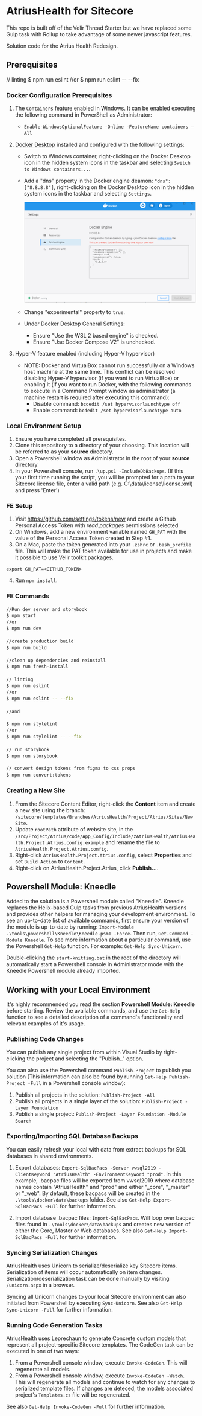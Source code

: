 # AtriusHealth for Sitecore

This repo is built off of the Velir Thread Starter but we have replaced some Gulp task with Rollup to take advantage of some newer javascript features.

Solution code for the Atrius Health Redesign.

## Prerequisites

// linting
$ npm run eslint
//or
$ npm run eslint -- --fix

### Docker Configuration Prerequisites

1. The `Containers` feature enabled in Windows. It can be enabled executing the following command in PowerShell as Administrator:
    -   `Enable-WindowsOptionalFeature -Online -FeatureName containers –All`

2. [Docker Desktop](https://download.docker.com/win/stable/Docker%20Desktop%20Installer.exe) installed and configured with the following settings:
    - Switch to Windows container, right-clicking on the Docker Desktop icon in the hidden system icons in the taskbar and selecting `Switch to Windows containers...`.
    - Add a "dns" property in the Docker engine deamon: `"dns": ["8.8.8.8"]`, right-clicking on the Docker Desktop icon in the hidden system icons in the taskbar and selecting `Settings`.

      ![](./doc/images/docker-dns-setting-change.png)
    - Change "experimental" property to `true`.
    
    - Under Docker Desktop General Settings:
      - Ensure "Use the WSL 2 based engine" is checked.
      - Ensure "Use Docker Compose V2" is unchecked.

3. Hyper-V feature enabled (including Hyper-V hypervisor)
    - NOTE: Docker and VirtualBox cannot run successfully on a Windows host machine at the same time. This conflict can be resolved disabling Hyper-V hypervisor (if you want to run VirtualBox) or enabling it (if you want to run Docker, with the following commands to execute in a Command Prompt window as administrator (a machine restart is required after executing this command):
        - Disable command: `bcdedit /set hypervisorlaunchtype off`
        - Enable command: `bcdedit /set hypervisorlaunchtype auto`

### Local Environment Setup

1. Ensure you have completed all prerequisites.
2. Clone this repository to a directory of your choosing.  This location will be referred to as your **source** directory.
3. Open a Powershell window as Administrator in the root of your **source** directory
4. In your Powershell console, run `.\up.ps1 -IncludeDbBackups`.  (If this your first time running the script, you will be prompted for a path to your Sitecore license file, enter a valid path (e.g. C:\data\license\license.xml) and press 'Enter')

### FE Setup

1. Visit https://github.com/settings/tokens/new and create a Github Personal Access Token with *read:packages* permissions selected
2. On Windows, add a new environment variable named `GH_PAT` with the value of the Personal Access Token created in Step #1.
3. On a Mac, paste the token generated into your `.zshrc` or `.bash_profile` file. This will make the PAT token available for use in projects and make it possible to use Velir toolkit packages.

```
export GH_PAT=<GITHUB_TOKEN>
```
4. Run `npm install`.

### FE Commands

```bash
//Run dev server and storybook
$ npm start 
//or
$ npm run dev

//create production build
$ npm run build

//clean up dependencies and reinstall
$ npm run fresh-install

// linting
$ npm run eslint
//or
$ npm run eslint -- --fix

//and

$ npm run stylelint
//or
$ npm run stylelint -- --fix

// run storybook
$ npm run storybook

// convert design tokens from figma to css props
$ npm run convert:tokens

```

### Creating a New Site

1. From the Sitecore Content Editor, right-click the **Content** item and create a new site using the branch: `/sitecore/templates/Branches/AtriusHealth/Project/Atrius/Sites/New Site`.
2. Update `rootPath` attribute of website site, in the `/src/Project/Atrius/code/App_Config/Include/zAtriusHealth/AtriusHealth.Project.Atrius.config.example` and rename the file to `AtriusHealth.Project.Atrius.config`.
3. Right-click `AtriusHealth.Project.Atrius.config`, select **Properties** and set `Build Action` to `Content`.
4. Right-click on AtriusHealth.Project.Atrius, click **Publish...**.

## Powershell Module: Kneedle

Added to the solution is a Powershell module called "Kneedle". Kneedle replaces the Helix-based Gulp tasks from previous AtriusHealth versions and provides other helpers for managing your development environment.  To see an up-to-date list of available commands, first ensure your version of the module is up-to-date by running: `Import-Module .\tools\powershell\Kneedle\Kneedle.psm1 -Force`.  Then run, `Get-Command -Module Kneedle`. To see more information about a particular command, use the Powershell `Get-Help` function.  For example: `Get-Help Sync-Unicorn`.  

Double-clicking the `start-knitting.bat` in the root of the directory will automatically start a Powershell console in Administrator mode with the Kneedle Powershell module already imported.

## Working with your Local Environment

It's highly recommended you read the section **Powershell Module: Kneedle** before starting.  Review the available commands, and use the `Get-Help` function to see a detailed description of a command's functionality and relevant examples of it's usage.

### Publishing Code Changes

You can publish any single project from within Visual Studio by right-clicking the project and selecting the "Publish.." option.  

You can also use the Powershell command `Publish-Project` to publish you solution (This information can also be found by running `Get-Help Publish-Project -Full` in a Powershell console window):

1. Publish all projects in the solution: `Publish-Project -All`
2. Publish all projects in a single layer of the solution: `Publish-Project -Layer Foundation`
3. Publish a single project: `Publish-Project -Layer Foundation -Module Search`

### Exporting/Importing SQL Database Backups

You can easily refresh your local with data from extract backups for SQL databases in shared environments.

1. Export databases: `Export-SqlBacPacs -Server vwsql2019 -ClientKeyword "AtriusHealth" -EnvironmentKeyword "prod"`.  In this example, .bacpac files will be exported from vwsql2019 where database names contain "AtriusHealth" and "prod" and either "_core", "_master" or "_web". By default, these bacpacs will be created in the `.\tools\docker\data\backups` folder.  See also `Get-Help Export-SqlBacPacs -Full` for further information.

2. Import database .bacpac files: `Import-SqlBacPacs`.  Will loop over bacpac files found in `.\tools\docker\data\backups` and creates new version of either the Core, Master or Web databases. See also `Get-Help Import-SqlBacPacs -Full` for further information.

### Syncing Serialization Changes

AtriusHealth uses Unicorn to serialize/deserialize key Sitecore items.  Serialization of items will occur automatically on item changes.  Serialization/deserialization task can be done manually by visiting `/unicorn.aspx` in a browser.

Syncing all Unicorn changes to your local Sitecore environment can also initiated from Powershell by executing `Sync-Unicorn`.  See also `Get-Help Sync-Unicorn -Full` for further information.

### Running Code Generation Tasks

AtriusHealth uses Leprechaun to generate Concrete custom models that represent all project-specific Sitecore templates.  The CodeGen task can be executed in one of two ways:

1. From a Powershell console window, execute `Invoke-CodeGen`.  This will regenerate all models.
2. From a Powershell console window, execute `Invoke-CodeGen -Watch`.  This will regenerate all models and continue to watch for any changes to serialized template files.  If changes are deteced, the models associated project's `Templates.cs` file will be regenerated.

See also `Get-Help Invoke-CodeGen -Full` for further information.
